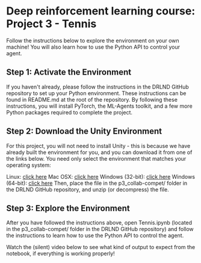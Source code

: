 # Deep reinforcement learning course: Project 3 - Tennis
Follow the instructions below to explore the environment on your own machine! You will also learn how to use the Python API to control your agent.

## Step 1: Activate the Environment
If you haven't already, please follow the instructions in the DRLND GitHub repository to set up your Python environment. These instructions can be found in README.md at the root of the repository. By following these instructions, you will install PyTorch, the ML-Agents toolkit, and a few more Python packages required to complete the project.

## Step 2: Download the Unity Environment
For this project, you will not need to install Unity - this is because we have already built the environment for you, and you can download it from one of the links below. You need only select the environment that matches your operating system:

Linux: <a href="https://s3-us-west-1.amazonaws.com/udacity-drlnd/P3/Tennis/Tennis_Linux.zip"> click here</a>
Mac OSX: <a href="https://s3-us-west-1.amazonaws.com/udacity-drlnd/P3/Tennis/Tennis.app.zip"> click here</a>
Windows (32-bit): <a href="https://s3-us-west-1.amazonaws.com/udacity-drlnd/P3/Tennis/Tennis_Windows_x86.zip"> click here</a>
Windows (64-bit): <a href="https://s3-us-west-1.amazonaws.com/udacity-drlnd/P3/Tennis/Tennis_Windows_x86_64.zip"> click here</a>
Then, place the file in the p3_collab-compet/ folder in the DRLND GitHub repository, and unzip (or decompress) the file.

## Step 3: Explore the Environment
After you have followed the instructions above, open Tennis.ipynb (located in the p3_collab-compet/ folder in the DRLND GitHub repository) and follow the instructions to learn how to use the Python API to control the agent.

Watch the (silent) video below to see what kind of output to expect from the notebook, if everything is working properly!

